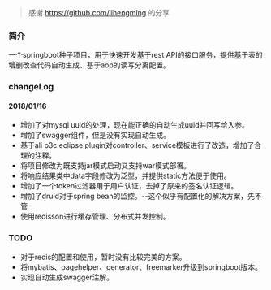 >感谢 https://github.com/lihengming 的分享

### 简介
一个springboot种子项目，用于快速开发基于rest API的接口服务，提供基于表的增删改查代码自动生成、基于aop的读写分离配置。

### changeLog
#### 2018/01/16
- 增加了对mysql uuid的处理，现在能正确的自动生成uuid并回写给入参。
- 增加了swagger组件，但是没有实现自动生成。
- 基于ali p3c eclipse plugin对controller、service模板进行了改造，增加了合理的注释。
- 将项目修改为既支持jar模式启动又支持war模式部署。
- 将响应结果类中data字段修改为泛型，并提供static方法便于使用。
- 增加了一个token过滤器用于用户认证，去掉了原来的签名认证逻辑。
- 增加了druid对于spring bean的监控。--这个似乎有配置化的解决方案，先不管
- 使用redisson进行缓存管理、分布式并发控制。

### TODO
- 对于redis的配置和使用，暂时没有比较完美的方案。
- 将mybatis、pagehelper、generator、freemarker升级到springboot版本。
- 实现自动生成swagger注解。